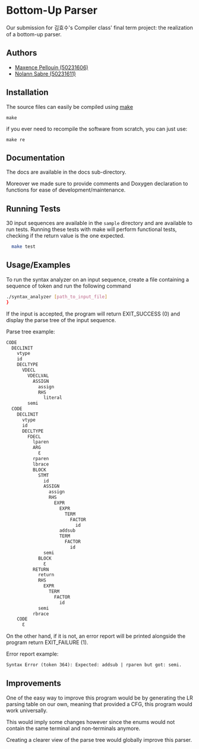 
# Bottom-Up Parser

Our submission for 김효수's Compiler class' final term project: the realization of a bottom-up parser.



## Authors

- [Maxence Pellouin (50231606)](https://www.github.com/mpellouin)
- [Nolann Sabre (50231611)](https://www.github.com/sarrooo)

## Installation

The source files can easily be compiled using [make](https://www.gnu.org/software/make/)
```
make
```

if you ever need to recompile the software from scratch, you can just use:
```
make re
```
## Documentation

The docs are available in the docs sub-directory.

Moreover we made sure to provide comments and Doxygen declaration to functions for ease of development/maintenance.


## Running Tests

30 input sequences are available in the `sample` directory and are available to run tests. Running these tests with make will perform functional tests, checking if the return value is the one expected. 

```bash
  make test
```


## Usage/Examples

To run the syntax analyzer on an input sequence, create a file containing a sequence of token and run the following command

```bash
./syntax_analyzer [path_to_input_file]
}
```

If the input is accepted, the program will return EXIT_SUCCESS (0) and display the parse tree of the input sequence.

Parse tree example:
```txt
CODE
  DECLINIT
    vtype
    id
    DECLTYPE
      VDECL
        VDECLVAL
          ASSIGN
            assign
            RHS
              literal
        semi
  CODE
    DECLINIT
      vtype
      id
      DECLTYPE
        FDECL
          lparen
          ARG
            Ɛ
          rparen
          lbrace
          BLOCK
            STMT
              id
              ASSIGN
                assign
                RHS
                  EXPR
                    EXPR
                      TERM
                        FACTOR
                          id
                    addsub
                    TERM
                      FACTOR
                        id
              semi
            BLOCK
              Ɛ
          RETURN
            return
            RHS
              EXPR
                TERM
                  FACTOR
                    id
            semi
          rbrace
    CODE
      Ɛ


```

On the other hand, if it is not, an error report will be printed alongside the program return EXIT_FAILURE (1).

Error report example:

```txt
Syntax Error (token 364): Expected: addsub | rparen but got: semi.
```
## Improvements

One of the easy way to improve this program would be by generating the LR parsing table on our own, meaning that provided a CFG, this program would work universally.

This would imply some changes however since the enums would not contain the same terminal and non-terminals anymore.

Creating a clearer view of the parse tree would globally improve this parser.